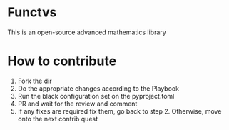 # Functvs
This is an open-source advanced mathematics library


# How to contribute

1. Fork the dir 
2. Do the appropriate changes according to the Playbook
3. Run the black configuration set on the pyproject.toml
4. PR and wait for the review and comment
5. If any fixes are required fix them, go back to step 2. Otherwise, move onto the next contrib quest
